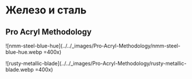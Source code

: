 # Железо и сталь

## Pro Acryl Methodology

![nmm-steel-blue-hue](../../_images/Pro-Acryl-Methodology/nmm-steel-blue-hue.webp =400x)

![rusty-metallic-blade](../../_images/Pro-Acryl-Methodology/rusty-metallic-blade.webp =400x)